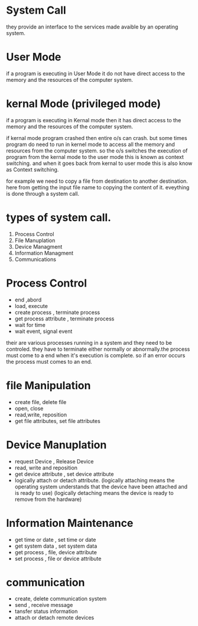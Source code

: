 # System Call
 they provide an interface to the services made avaible by an operating system. 

 # User Mode
 if a program is executing in User Mode it do not have direct access to the memory and the resources of the computer system.
 # kernal Mode (privileged mode)
 if a program is executing in Kernal mode then it has direct access to the memory and the resources of the computer system.


if kernal mode program crashed then entire o/s can crash. but some times program do need to run in kernel mode to access all the memory and resources from the computer system. so the o/s switches the execution of program from the kernal mode to the user mode this is known as context switching. and when it goes back from kernal to user mode this is also know as Context switching.

for example we need to copy a file from destination to another destination.  
here from getting the input file name to copying the content of it. eveything is done through a system call.

# types of system call.
 1. Process Control
 2. File Manuplation
 3. Device Managment
 4. Information Managment
 5. Communications

# Process Control
- end ,abord
- load, execute
- create process , terminate process
- get process attribute , terminate process 
- wait for time
- wait event, signal event 

their are various processes running in a system and they need to be controled. they have to terminate  either normally or abnormally.the process must come to a end when it's execution is complete. so if an error occurs the process must comes to an end. 

# file Manipulation
- create file, delete file
- open, close
- read,write, reposition
- get file attributes, set file attributes

# Device Manuplation
- request Device , Release Device
- read, write and reposition
- get device attribute , set device attribute
- logically attach or detach attribute.
(logically attaching means the operating system understands that the device have been attached and is ready to use)
(logically detaching means the device is ready to remove from the hardware)
# Information Maintenance
- get time or date , set time or date
- get system data , set system data
- get process , file, device attribute
- set process , file or device attribute
# communication
- create, delete communication system
- send , receive message 
- tansfer status information
- attach or detach remote devices

